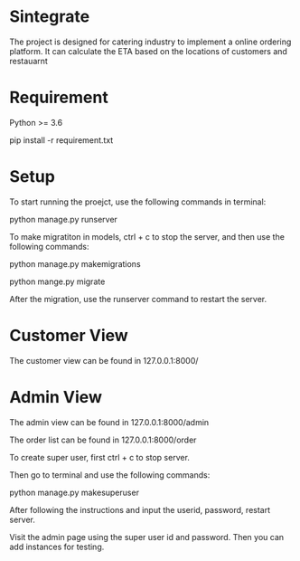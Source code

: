 # Sintegrate
The project is designed for catering industry to implement a online ordering platform. It can calculate the ETA based on the locations of customers and restauarnt

# Requirement
  Python >= 3.6
  
  pip install -r requirement.txt
  
# Setup
  
  To start running the proejct, use the following commands in terminal:
  
  python manage.py runserver
  
  To make migratiton in models, ctrl + c to stop the server, and then use the following commands:
  
  python manage.py makemigrations
  
  python mange.py migrate
 
  After the migration, use the runserver command to restart the server.
 
# Customer View
  The customer view can be found in 127.0.0.1:8000/
  
# Admin View
  The admin view can be found in 127.0.0.1:8000/admin
  
  The order list can be found in 127.0.0.1:8000/order
   
  To create super user, first ctrl + c to stop server.
  
  Then go to terminal and use the following commands:
  
  python manage.py makesuperuser
  
  After following the instructions and input the userid, password, restart server.
  
  Visit the admin page using the super user id and password. Then you can add instances for testing.
  
